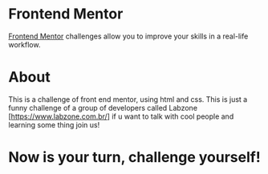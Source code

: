 # Frontend Mentor

<!-- To do this challenges, you need a basic understanding of HTML and CSS. -->

[Frontend Mentor](https://www.frontendmentor.io) challenges allow you to improve your skills in a real-life workflow.

# About

This is a challenge of front end mentor, using html and css.
This is just a funny challenge of a group of developers called Labzone [https://www.labzone.com.br/] if u want to talk with cool people and learning some thing join us!
<!-- We speak english and portuguese(native) -->

# Now is your turn, challenge yourself!

<!-- if u want talk directly to me call me on my discord! Nevest#5782 -->
